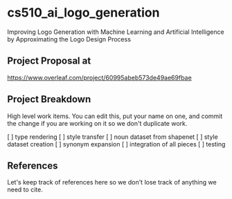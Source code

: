 # cs510_ai_logo_generation
Improving Logo Generation with Machine Learning and Artificial Intelligence by Approximating the Logo Design Process

## Project Proposal at 
https://www.overleaf.com/project/60995abeb573de49ae69fbae

## Project Breakdown

High level work items.
You can edit this, put your name on one, and commit the change if you are working on it so we don't duplicate work.

[ ] type rendering
[ ] style transfer
[ ] noun dataset from shapenet
[ ] style dataset creation
[ ] synonym expansion
[ ] integration of all pieces
[ ] testing

## References

Let's keep track of references here so we don't lose track of anything we need to cite.
